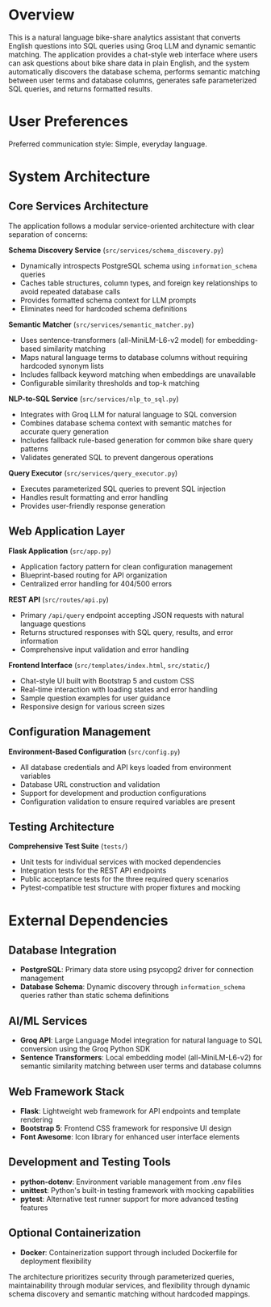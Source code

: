 # Overview

This is a natural language bike-share analytics assistant that converts English questions into SQL queries using Groq LLM and dynamic semantic matching. The application provides a chat-style web interface where users can ask questions about bike share data in plain English, and the system automatically discovers the database schema, performs semantic matching between user terms and database columns, generates safe parameterized SQL queries, and returns formatted results.

# User Preferences

Preferred communication style: Simple, everyday language.

# System Architecture

## Core Services Architecture

The application follows a modular service-oriented architecture with clear separation of concerns:

**Schema Discovery Service** (`src/services/schema_discovery.py`)
- Dynamically introspects PostgreSQL schema using `information_schema` queries
- Caches table structures, column types, and foreign key relationships to avoid repeated database calls
- Provides formatted schema context for LLM prompts
- Eliminates need for hardcoded schema definitions

**Semantic Matcher** (`src/services/semantic_matcher.py`) 
- Uses sentence-transformers (all-MiniLM-L6-v2 model) for embedding-based similarity matching
- Maps natural language terms to database columns without requiring hardcoded synonym lists
- Includes fallback keyword matching when embeddings are unavailable
- Configurable similarity thresholds and top-k matching

**NLP-to-SQL Service** (`src/services/nlp_to_sql.py`)
- Integrates with Groq LLM for natural language to SQL conversion
- Combines database schema context with semantic matches for accurate query generation
- Includes fallback rule-based generation for common bike share query patterns
- Validates generated SQL to prevent dangerous operations

**Query Executor** (`src/services/query_executor.py`)
- Executes parameterized SQL queries to prevent SQL injection
- Handles result formatting and error handling
- Provides user-friendly response generation

## Web Application Layer

**Flask Application** (`src/app.py`)
- Application factory pattern for clean configuration management
- Blueprint-based routing for API organization
- Centralized error handling for 404/500 errors

**REST API** (`src/routes/api.py`)
- Primary `/api/query` endpoint accepting JSON requests with natural language questions
- Returns structured responses with SQL query, results, and error information
- Comprehensive input validation and error handling

**Frontend Interface** (`src/templates/index.html`, `src/static/`)
- Chat-style UI built with Bootstrap 5 and custom CSS
- Real-time interaction with loading states and error handling
- Sample question examples for user guidance
- Responsive design for various screen sizes

## Configuration Management

**Environment-Based Configuration** (`src/config.py`)
- All database credentials and API keys loaded from environment variables
- Database URL construction and validation
- Support for development and production configurations
- Configuration validation to ensure required variables are present

## Testing Architecture

**Comprehensive Test Suite** (`tests/`)
- Unit tests for individual services with mocked dependencies
- Integration tests for the REST API endpoints
- Public acceptance tests for the three required query scenarios
- Pytest-compatible test structure with proper fixtures and mocking

# External Dependencies

## Database Integration
- **PostgreSQL**: Primary data store using psycopg2 driver for connection management
- **Database Schema**: Dynamic discovery through `information_schema` queries rather than static schema definitions

## AI/ML Services
- **Groq API**: Large Language Model integration for natural language to SQL conversion using the Groq Python SDK
- **Sentence Transformers**: Local embedding model (all-MiniLM-L6-v2) for semantic similarity matching between user terms and database columns

## Web Framework Stack
- **Flask**: Lightweight web framework for API endpoints and template rendering
- **Bootstrap 5**: Frontend CSS framework for responsive UI design
- **Font Awesome**: Icon library for enhanced user interface elements

## Development and Testing Tools
- **python-dotenv**: Environment variable management from .env files
- **unittest**: Python's built-in testing framework with mocking capabilities
- **pytest**: Alternative test runner support for more advanced testing features

## Optional Containerization
- **Docker**: Containerization support through included Dockerfile for deployment flexibility

The architecture prioritizes security through parameterized queries, maintainability through modular services, and flexibility through dynamic schema discovery and semantic matching without hardcoded mappings.